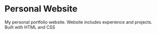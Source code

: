 # Personal Website
My personal portfolio website. Website includes experience and projects. Built with HTML and CSS
